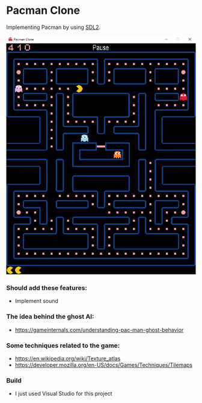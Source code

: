# Pacman Clone

Implementing Pacman by using [SDL2](https://wiki.libsdl.org/FrontPage).

![screenshot](https://github.com/squarematr1x/Pacman-Clone/blob/main/screenshots/screenshot.png?raw=true)

### Should add these features:

* Implement sound

### The idea behind the ghost AI:

* https://gameinternals.com/understanding-pac-man-ghost-behavior

### Some techniques related to the game:

* https://en.wikipedia.org/wiki/Texture_atlas
* https://developer.mozilla.org/en-US/docs/Games/Techniques/Tilemaps

### Build

* I just used Visual Studio for this project
